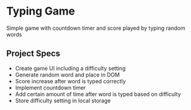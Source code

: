 # Typing Game

Simple game with countdown timer and score played by typing random words

## Project Specs

- Create game UI including a difficulty setting
- Generate random word and place in DOM
- Score increase after word is typed correctly
- Implement countdown timer
- Add certain amount of time after word is typed based on difficulty
- Store difficulty setting in local storage